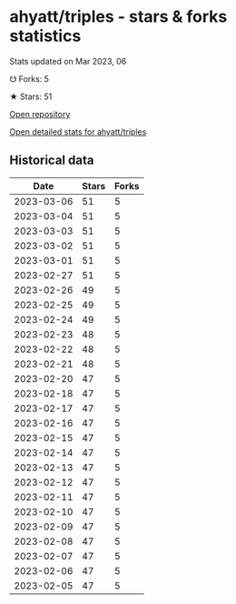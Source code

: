# ahyatt/triples - stars & forks statistics

Stats updated on Mar 2023, 06

☋ Forks: 5

★ Stars: 51

[Open repository](https://github.com/ahyatt/triples)

[Open detailed stats for ahyatt/triples](https://reviewgithub.com/rep/ahyatt/triples)

## Historical data
| Date | Stars | Forks |
|------|-------|-------|
| 2023-03-06 | 51 | 5 | 
| 2023-03-04 | 51 | 5 | 
| 2023-03-03 | 51 | 5 | 
| 2023-03-02 | 51 | 5 | 
| 2023-03-01 | 51 | 5 | 
| 2023-02-27 | 51 | 5 | 
| 2023-02-26 | 49 | 5 | 
| 2023-02-25 | 49 | 5 | 
| 2023-02-24 | 49 | 5 | 
| 2023-02-23 | 48 | 5 | 
| 2023-02-22 | 48 | 5 | 
| 2023-02-21 | 48 | 5 | 
| 2023-02-20 | 47 | 5 | 
| 2023-02-18 | 47 | 5 | 
| 2023-02-17 | 47 | 5 | 
| 2023-02-16 | 47 | 5 | 
| 2023-02-15 | 47 | 5 | 
| 2023-02-14 | 47 | 5 | 
| 2023-02-13 | 47 | 5 | 
| 2023-02-12 | 47 | 5 | 
| 2023-02-11 | 47 | 5 | 
| 2023-02-10 | 47 | 5 | 
| 2023-02-09 | 47 | 5 | 
| 2023-02-08 | 47 | 5 | 
| 2023-02-07 | 47 | 5 | 
| 2023-02-06 | 47 | 5 | 
| 2023-02-05 | 47 | 5 | 

